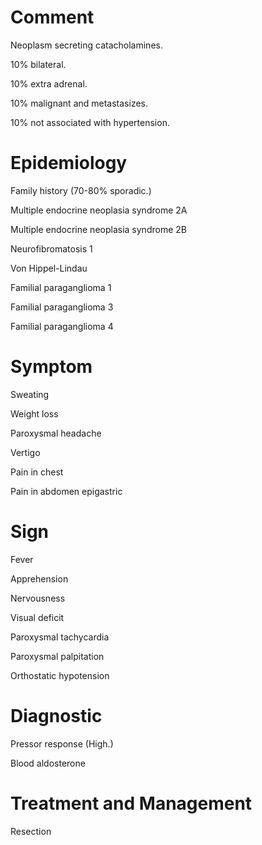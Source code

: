 # Comment

Neoplasm secreting catacholamines.

10% bilateral.

10% extra adrenal.

10% malignant and metastasizes.

10% not associated with hypertension.

# Epidemiology

Family history
(70-80% sporadic.)

Multiple endocrine neoplasia syndrome 2A

Multiple endocrine neoplasia syndrome 2B

Neurofibromatosis 1

Von Hippel-Lindau

Familial paraganglioma 1

Familial paraganglioma 3

Familial paraganglioma 4

# Symptom

Sweating

Weight loss

Paroxysmal headache

Vertigo

Pain in chest

Pain in abdomen epigastric

# Sign

Fever

Apprehension

Nervousness

Visual deficit

Paroxysmal tachycardia

Paroxysmal palpitation

Orthostatic hypotension

# Diagnostic

Pressor response
(High.)

Blood aldosterone

# Treatment and Management

Resection
